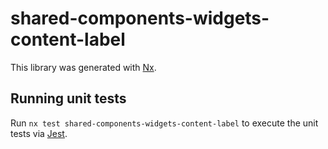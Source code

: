 # shared-components-widgets-content-label

This library was generated with [Nx](https://nx.dev).

## Running unit tests

Run `nx test shared-components-widgets-content-label` to execute the unit tests via [Jest](https://jestjs.io).

